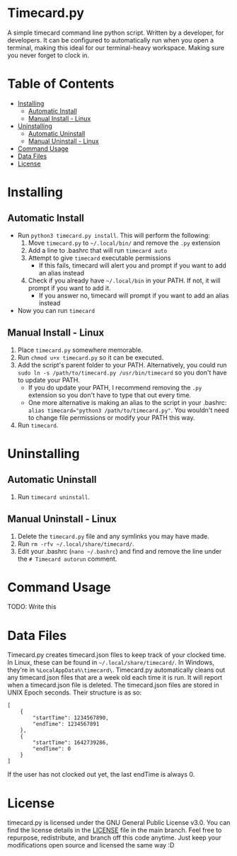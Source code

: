 # Timecard.py <!-- omit in toc -->
A simple timecard command line python script. Written by a developer, for developers. It can be configured to automatically run when you open a terminal, making this ideal for our terminal-heavy workspace. Making sure you never forget to clock in.

# Table of Contents <!-- omit in toc -->

- [Installing](#installing)
  - [Automatic Install](#automatic-install)
  - [Manual Install - Linux](#manual-install---linux)
- [Uninstalling](#uninstalling)
  - [Automatic Uninstall](#automatic-uninstall)
  - [Manual Uninstall - Linux](#manual-uninstall---linux)
- [Command Usage](#command-usage)
- [Data Files](#data-files)
- [License](#license)

# Installing

## Automatic Install
- Run `python3 timecard.py install`. This will perform the following:
    1. Move `timecard.py` to `~/.local/bin/` and remove the `.py` extension
    1. Add a line to .bashrc that will run `timecard auto`
    1. Attempt to give `timecard` executable permissions
        - If this fails, timecard will alert you and prompt if you want to add an alias instead
    2. Check if you already have `~/.local/bin` in your PATH. If not, it will prompt if you want to add it.
        - If you answer no, timecard will prompt if you want to add an alias instead
- Now you can run `timecard`

## Manual Install - Linux
1. Place `timecard.py` somewhere memorable.
2. Run `chmod u+x timecard.py` so it can be executed.
3. Add the script's parent folder to your PATH. Alternatively, you could run `sudo ln -s /path/to/timecard.py /usr/bin/timecard` so you don't have to update your PATH.
    - If you do update your PATH, I recommend removing the `.py` extension so you don't have to type that out every time.
    - One more alternative is making an alias to the script in your .bashrc: `alias timecard="python3 /path/to/timecard.py"`. You wouldn't need to change file permissions or modify your PATH this way.
4. Run `timecard`.

# Uninstalling

## Automatic Uninstall
1. Run `timecard uninstall`.

## Manual Uninstall - Linux
1. Delete the `timecard.py` file and any symlinks you may have made.
2. Run `rm -rfv ~/.local/share/timecard/`.
3. Edit your .bashrc (`nano ~/.bashrc`) and find and remove the line under the `# Timecard autorun` comment.

# Command Usage

TODO: Write this

# Data Files
Timecard.py creates timecard.json files to keep track of your clocked time. In Linux, these can be found in `~/.local/share/timecard/`. In Windows, they're in `%LocalAppData%\timecard\`.
Timecard.py automatically cleans out any timecard.json files that are a week old each time it is run. It will report when a timecard.json file is deleted.
The timecard.json files are stored in UNIX Epoch seconds. Their structure is as so:
```
[
    {
        "startTime": 1234567890,
        "endTime": 1234567891
    },
    {
        "startTime": 1642739286,
        "endTime": 0
    }
]
```
If the user has not clocked out yet, the last endTime is always 0.

# License
timecard.py is licensed under the GNU General Public License v3.0. You can find the license details in the [LICENSE](https://github.com/Stephen-Hamilton-C/timecard/blob/main/LICENSE) file in the main branch. Feel free to repurpose, redistribute, and branch off this code anytime. Just keep your modifications open source and licensed the same way :D